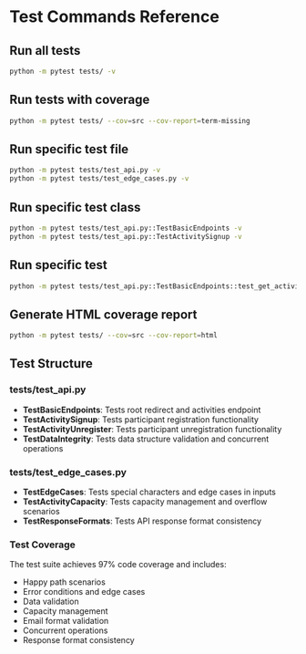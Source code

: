 # Test Commands Reference

## Run all tests
```bash
python -m pytest tests/ -v
```

## Run tests with coverage
```bash
python -m pytest tests/ --cov=src --cov-report=term-missing
```

## Run specific test file
```bash
python -m pytest tests/test_api.py -v
python -m pytest tests/test_edge_cases.py -v
```

## Run specific test class
```bash
python -m pytest tests/test_api.py::TestBasicEndpoints -v
python -m pytest tests/test_api.py::TestActivitySignup -v
```

## Run specific test
```bash
python -m pytest tests/test_api.py::TestBasicEndpoints::test_get_activities -v
```

## Generate HTML coverage report
```bash
python -m pytest tests/ --cov=src --cov-report=html
```

## Test Structure

### tests/test_api.py
- **TestBasicEndpoints**: Tests root redirect and activities endpoint
- **TestActivitySignup**: Tests participant registration functionality
- **TestActivityUnregister**: Tests participant unregistration functionality  
- **TestDataIntegrity**: Tests data structure validation and concurrent operations

### tests/test_edge_cases.py
- **TestEdgeCases**: Tests special characters and edge cases in inputs
- **TestActivityCapacity**: Tests capacity management and overflow scenarios
- **TestResponseFormats**: Tests API response format consistency

### Test Coverage
The test suite achieves 97% code coverage and includes:
- Happy path scenarios
- Error conditions and edge cases
- Data validation
- Capacity management
- Email format validation
- Concurrent operations
- Response format consistency